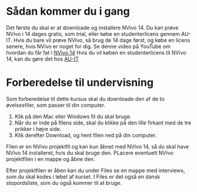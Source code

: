 # Sådan kommer du i gang
Det første du skal er at downloade og installere NVivo 14. 
Du kan prøve NVivo i 14 dages gratis, som trial, eller købe en studenterlicens gennem AU-IT. 
Hvis du bare vil prøve NVivo, så brug de 14 dage først, og købe en licens senere, hvis NVivo er noget for dig.
Se denne video på YouTube om hvordan du får fat i [NVivo 14](https://youtu.be/Uwq9Mvm96Zw)
Hvis du vil køben en studenterlicens til NVivo 14, kan du gøre det hos [AU-IT](https://studerende.au.dk/it-support/software/nvivo)

# Forberedelse til undervisning
Som forberedelse til dette kursus skal du downloade den af de to øvelsesfiler, som passer til din computer.
1. Klik på den Mac eller Windows fil du skal bruge.
2. Når du er inde på filens side, skal du klikke på den lille firkant med de tre prikker i højre side.
3. Klik derefter Download, og hent filen ned på din computer.

Filen er en NVivo projektfil og kan kun åbnet med NVivo 14, så du skal have NVivo 14 installeret, hvis du skal bruge den.
PLacere eventuelt NVivo projektfilen i en mappe og åbne den.

Efter projektfilen er åben kan du under Files se en mappe med interviews, som du skal kodes i løbet af kurset. I Files er det også en dansk stopordsliste, som du også kommer til at bruge.
